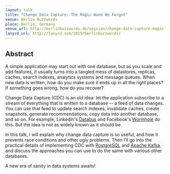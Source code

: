 ```yaml
---
layout: talk
title: "Change Data Capture: The Magic Wand We Forgot"
venue: Berlin Buzzwords
place: Berlin, Germany
venue_url: http://berlinbuzzwords.de/session/change-data-capture-magic-wand-we-forgot
lanyrd_url: http://lanyrd.com/2015/berlinbuzzwords/
---
```


Abstract
--------

A simple application may start out with one database, but as you scale and add features, it usually
turns into a tangled mess of datastores, replicas, caches, search indexes, analytics systems and
message queues. When new data is written, how do you make sure it ends up in all the right places?
If something goes wrong, how do you recover?

Change Data Capture (CDC) is an old idea: let the application subscribe to a stream of everything
that is written to a database -- a feed of data changes. You can use that feed to update search
indexes, invalidate caches, create snapshots, generate recommendations, copy data into another
database, and so on. For example, LinkedIn's [Databus](http://www.socc2012.org/s18-das.pdf) and
Facebook's [Wormhole](https://code.facebook.com/posts/188966771280871/wormhole-pub-sub-system-moving-data-through-space-and-time/)
do this. But the idea is not as widely known as it should be.

In this talk, I will explain why change data capture is so useful, and how it prevents race
conditions and other ugly problems. Then I'll go into the practical details of implementing CDC with
[PostgreSQL](http://www.postgresql.org/) and [Apache Kafka](http://kafka.apache.org/), and discuss
the approaches you can use to do the same with various other databases.

A new era of sanity in data systems awaits!
